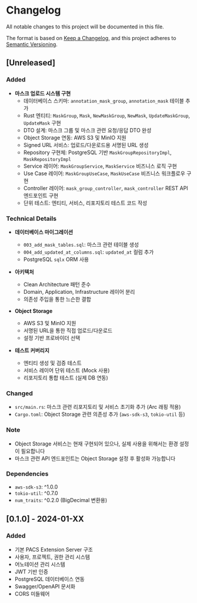 # Changelog

All notable changes to this project will be documented in this file.

The format is based on [Keep a Changelog](https://keepachangelog.com/en/1.0.0/),
and this project adheres to [Semantic Versioning](https://semver.org/spec/v2.0.0.html).

## [Unreleased]

### Added
- **마스크 업로드 시스템 구현**
  - 데이터베이스 스키마: `annotation_mask_group`, `annotation_mask` 테이블 추가
  - Rust 엔티티: `MaskGroup`, `Mask`, `NewMaskGroup`, `NewMask`, `UpdateMaskGroup`, `UpdateMask` 구현
  - DTO 설계: 마스크 그룹 및 마스크 관련 요청/응답 DTO 완성
  - Object Storage 연동: AWS S3 및 MinIO 지원
  - Signed URL 서비스: 업로드/다운로드용 서명된 URL 생성
  - Repository 구현체: PostgreSQL 기반 `MaskGroupRepositoryImpl`, `MaskRepositoryImpl`
  - Service 레이어: `MaskGroupService`, `MaskService` 비즈니스 로직 구현
  - Use Case 레이어: `MaskGroupUseCase`, `MaskUseCase` 비즈니스 워크플로우 구현
  - Controller 레이어: `mask_group_controller`, `mask_controller` REST API 엔드포인트 구현
  - 단위 테스트: 엔티티, 서비스, 리포지토리 테스트 코드 작성

### Technical Details
- **데이터베이스 마이그레이션**
  - `003_add_mask_tables.sql`: 마스크 관련 테이블 생성
  - `004_add_updated_at_columns.sql`: `updated_at` 컬럼 추가
  - PostgreSQL `sqlx` ORM 사용

- **아키텍처**
  - Clean Architecture 패턴 준수
  - Domain, Application, Infrastructure 레이어 분리
  - 의존성 주입을 통한 느슨한 결합

- **Object Storage**
  - AWS S3 및 MinIO 지원
  - 서명된 URL을 통한 직접 업로드/다운로드
  - 설정 기반 프로바이더 선택

- **테스트 커버리지**
  - 엔티티 생성 및 검증 테스트
  - 서비스 레이어 단위 테스트 (Mock 사용)
  - 리포지토리 통합 테스트 (실제 DB 연동)

### Changed
- `src/main.rs`: 마스크 관련 리포지토리 및 서비스 초기화 추가 (Arc 래핑 적용)
- `Cargo.toml`: Object Storage 관련 의존성 추가 (`aws-sdk-s3`, `tokio-util` 등)

### Note
- Object Storage 서비스는 현재 구현되어 있으나, 실제 사용을 위해서는 환경 설정이 필요합니다
- 마스크 관련 API 엔드포인트는 Object Storage 설정 후 활성화 가능합니다

### Dependencies
- `aws-sdk-s3`: ^1.0.0
- `tokio-util`: ^0.7.0
- `num_traits`: ^0.2.0 (BigDecimal 변환용)

## [0.1.0] - 2024-01-XX

### Added
- 기본 PACS Extension Server 구조
- 사용자, 프로젝트, 권한 관리 시스템
- 어노테이션 관리 시스템
- JWT 기반 인증
- PostgreSQL 데이터베이스 연동
- Swagger/OpenAPI 문서화
- CORS 미들웨어
